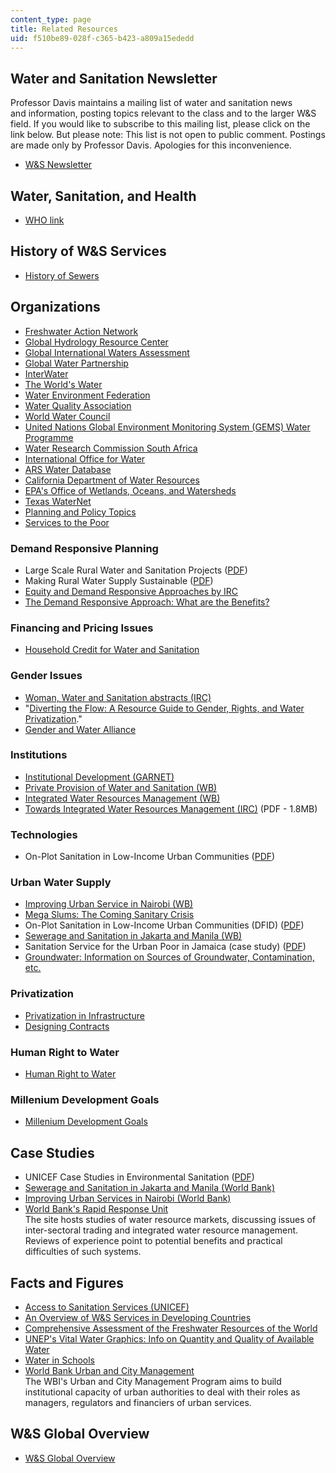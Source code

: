 ```yaml
---
content_type: page
title: Related Resources
uid: f510be89-028f-c365-b423-a809a15ededd
---
```


Water and Sanitation Newsletter
-------------------------------

Professor Davis maintains a mailing list of water and sanitation news and information, posting topics relevant to the class and to the larger W&S field. If you would like to subscribe to this mailing list, please click on the link below. But please note: This list is not open to public comment. Postings are made only by Professor Davis. Apologies for this inconvenience.

*   [W&S Newsletter](http://mailman.mit.edu/mailman/listinfo/wsnewsocw)

Water, Sanitation, and Health
-----------------------------

*   [WHO link](http://www.who.int/en/)

History of W&S Services
-----------------------

*   [History of Sewers](http://www.sewerhistory.org/)

Organizations
-------------

*   [Freshwater Action Network](http://www.freshwateraction.net/)
*   [Global Hydrology Resource Center](https://ghrc.nsstc.nasa.gov/home/)
*   [Global International Waters Assessment](http://yabaha.net/dahl/earthw/Pdepgiwa.htm)
*   [Global Water Partnership](http://www.gwpforum.org/servlet/PSP)
*   [InterWater](http://www.wsscc.org/) 
*   [The World's Water](http://www.worldwater.org/)
*   [Water Environment Federation](http://www.wef.org/)
*   [Water Quality Association](http://www.wqa.org/)
*   [World Water Council](http://www.worldwatercouncil.org/)
*   [United Nations Global Environment Monitoring System (GEMS) Water Programme](http://web.unep.org/gemswater/)
*   [Water Research Commission South Africa](http://www.fwr.org/sawrcomm.htm)
*   [International Office for Water](http://www.iowater.org/)
*   [ARS Water Database](https://hrsl.ba.ars.usda.gov/wdc/)
*   [California Department of Water Resources](http://www.water.ca.gov/)
*   [EPA's Office of Wetlands, Oceans, and Watersheds](http://www.epa.gov/owow/)
*   [Texas WaterNet](http://twri.tamu.edu/)
*   [Planning and Policy Topics](http://www.hydroconsult.se/indexen.html)
*   [Services to the Poor](https://web.archive.org/web/20180929203901/https://vscwest.org/about-us/core-values/service-to-the-poor/)

### Demand Responsive Planning

*   Large Scale Rural Water and Sanitation Projects ([PDF](https://www.wsp.org/sites/wsp/files/publications/global_ruralreport.pdf))
*   Making Rural Water Supply Sustainable ([PDF](http://www.wsp.org/UserFiles/file/global_ruralreport.pdf))
*   [Equity and Demand Responsive Approaches by IRC](http://www.irc.nl/page/3563) 
*   [The Demand Responsive Approach: What are the Benefits?](http://books.google.co.in/books?id=SB4BTItu1IMC&pg=PP17&lpg=PP17&dq=The+Demand+Responsive+Approach:+What+are+the+Benefits%3F&source=bl&ots=35xmT-Bisr&sig=3Wdpd5piEbA3snY3sm032Gaxmh0&hl=en&ei=-Ho8S_SzPM6HkQWk0N3eDw&sa=X&oi=book_result&ct=result&resnum=7&ved=0CB4Q6AEwBg#v=onepage&q=&f=false)

### Financing and Pricing Issues

*   [Household Credit for Water and Sanitation](http://www.gdrc.org/icm/environ/usaid.html)

### Gender Issues

*   [Woman, Water and Sanitation abstracts (IRC)](https://www.ircwash.org/sites/default/files/202.1-93WO-12256.pdf) 
*   "[Diverting the Flow: A Resource Guide to Gender, Rights, and Water Privatization](http://www.empowers.info/page/923)."
*   [Gender and Water Alliance](http://www.genderandwater.org/) 

### Institutions

*   [Institutional Development (GARNET)](https://www.lboro.ac.uk/garnet/tncist.html)
*   [Private Provision of Water and Sanitation (WB)](http://www.worldbank.org/en/country/haiti)
*   [Integrated Water Resources Management (WB)](https://www.un.org/waterforlifedecade/iwrm.shtml)
*   [Towards Integrated Water Resources Management (IRC)](https://wedocs.unep.org/bitstream/handle/20.500.11822/22452/Sudan_WRM_2014.pdf) (PDF - 1.8MB) 

### Technologies

*   On-Plot Sanitation in Low-Income Urban Communities ([PDF](http://www.lboro.ac.uk/orgs/well/resources/technical-briefs/61-on-plot-sanitation-in-urban-areas.pdf))

### Urban Water Supply

*   [Improving Urban Service in Nairobi (WB)](https://www.semanticscholar.org/paper/Improving-urban-services-in-Nairobi-Ebrahimi/bf65987ea59eb99a030ca045e0d52c337fbed354)
*   [Mega Slums: The Coming Sanitary Crisis](https://www.ircwash.org/resources/mega-slums-coming-sanitary-crisis)
*   On-Plot Sanitation in Low-Income Urban Communities (DFID) ([PDF](http://www.lboro.ac.uk/orgs/well/resources/technical-briefs/61-on-plot-sanitation-in-urban-areas.pdf))
*   [Sewerage and Sanitation in Jakarta and Manila (WB)](https://documents.worldbank.org/en/publication/documents-reports/documentdetail/880091468095971513/sewerage-and-sanitation-jakarta-and-manila)
*   Sanitation Service for the Urban Poor in Jamaica (case study) ([PDF](http://www.bvsde.paho.org/bvsacd/ehp/lxviii.pdf))
*   [Groundwater: Information on Sources of Groundwater, Contamination, etc.](http://www.tgpc.state.tx.us/groundwater-contamination/)

### Privatization

*   [Privatization in Infrastructure](http://www.slideshare.net/WalterReedEdwardsWildman/privatization-of-infrastructure)
*   [Designing Contracts](http://aspe.hhs.gov/hsp/privatization-rpt03/privreport.htm#IV)

### Human Right to Water

*   [Human Right to Water](http://www.righttowater.org.uk/)

### Millenium Development Goals

*   [Millenium Development Goals](http://www.unesco.org/water/wwap/facts_figures/mdgs.shtml)

Case Studies
------------

*   UNICEF Case Studies in Environmental Sanitation ([PDF](http://www.unicef.org/wash/files/com_e.pdf))
*   [Sewerage and Sanitation in Jakarta and Manila (World Bank)](http://lnweb90.worldbank.org/oed/oeddoclib.nsf/DocUNIDViewForJavaSearch/4BE7A12A7DD3B01A852567F5005D897C)
*   [Improving Urban Services in Nairobi (World Bank)](http://lnweb90.worldbank.org/oed/oeddoclib.nsf/DocUNIDViewForJavaSearch/EF572C35371203C5852567F5005D8CD0)
*   [World Bank's Rapid Response Unit](https://www.p3bulletin.com/features/the-world-banks-rapid-response)  
    The site hosts studies of water resource markets, discussing issues of inter-sectoral trading and integrated water resource management. Reviews of experience point to potential benefits and practical difficulties of such systems.

Facts and Figures
-----------------

*   [Access to Sanitation Services (UNICEF)](http://www.unicef.org/pon97/league1.htm)
*   [An Overview of W&S Services in Developing Countries](http://www.bpdws.orgweb/w/www_190_en.aspx)
*   [Comprehensive Assessment of the Freshwater Resources of the World](https://www.ircwash.org/sites/default/files/210-97CO-14037.pdf)
*   [UNEP's Vital Water Graphics: Info on Quantity and Quality of Available Water](https://www.unenvironment.org/resources/report/vital-water-graphics-overview-state-worlds-fresh-and-marine-waters)
*   [Water in Schools](http://www.waterinschools.org/)
*   [World Bank Urban and City Management](http://web.worldbank.org/WBSITE/EXTERNAL/WBI/WBIPROGRAMS/PSGLP/0,,menuPK:461646~pagePK:64156143~piPK:64154155~theSitePK:461606,00.html)  
    The WBI's Urban and City Management Program aims to build institutional capacity of urban authorities to deal with their roles as managers, regulators and financiers of urban services.

W&S Global Overview
-------------------

*   [W&S Global Overview](http://www.who.int/docstore/water_sanitation_health/Globassessment/GlasspdfTOC.htm)